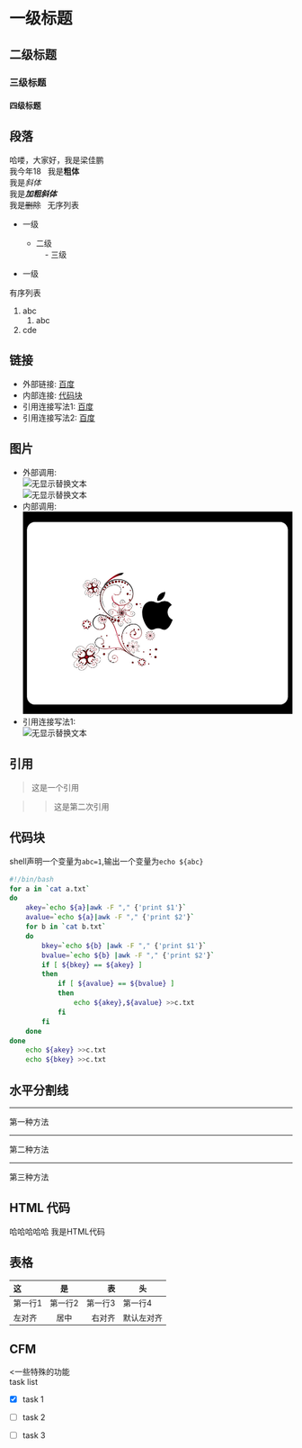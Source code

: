 # 一级标题
## 二级标题
### 三级标题
#### 四级标题

## 段落
哈喽，大家好，我是梁佳鹏  
我今年18  
我是**粗体**  
我是*斜体*  
我是***加粗斜体***  
我是~~删除~~  
无序列表  

- 一级  
    - 二级  
        - 三级  
    
- 一级

有序列表

1. abc  
    1. abc  
2. cde  

## 链接  
- 外部链接: [百度](http://www.baidu.com)
- 内部连接: [代码块](README.md#代码块)  
- 引用连接写法1: [百度]  
- 引用连接写法2: [百度][baidu] 

[百度]: http://www.baidu.com
[baidu]: http://www.baidu.com

## 图片  
- 外部调用:  
![无显示替换文本](http://img.zcool.cn/community/01690955496f930000019ae92f3a4e.jpg@2o.jpg "鼠标悬停显示")  
![无显示替换文本](https://www.baidu.com/img/bd_logo1.png "鼠标悬停显示")  
- 内部调用:  
![无显示替换文本,可为空](./test.jpg "鼠标悬停显示")  
- 引用连接写法1:  
![无显示替换文本][图片1]

[图片1]: https://www.baidu.com/img/bd_logo1.png




## 引用  
>这是一个引用

>>这是第二次引用

## 代码块  

shell声明一个变量为`abc=1`,输出一个变量为`echo ${abc}`
```bash
#!/bin/bash
for a in `cat a.txt`
do
    akey=`echo ${a}|awk -F "," {'print $1'}`
    avalue=`echo ${a}|awk -F "," {'print $2'}`
    for b in `cat b.txt`
    do
        bkey=`echo ${b} |awk -F "," {'print $1'}`
        bvalue=`echo ${b} |awk -F "," {'print $2'}`
        if [ ${bkey} == ${akey} ]
        then
            if [ ${avalue} == ${bvalue} ]
            then
                echo ${akey},${avalue} >>c.txt
            fi
        fi
    done
done
    echo ${akey} >>c.txt
    echo ${bkey} >>c.txt
```


## 水平分割线  

---
第一种方法  
***  
第二种方法  
___  
第三种方法  

## HTML 代码  
<!--
支持所有的html代码编写
-->
<p align'center'>哈哈哈哈哈 我是HTML代码</p>


## 表格
|这 |是 |表 |头 |
|:--|:-:|---:|---|
|第一行1|第一行2|第一行3|第一行4|
|左对齐|居中|右对齐|默认左对齐|


## CFM  
<一些特殊的功能  
task list  

-  [x] task 1
-  [ ] task 2
-  [ ] task 3


